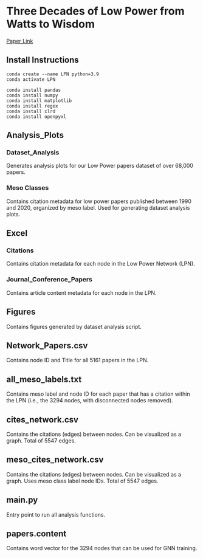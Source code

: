 # Three Decades of Low Power from Watts to Wisdom
[Paper Link](https://ieeexplore.ieee.org/document/10418914)

## Install Instructions

```
conda create --name LPN python=3.9
conda activate LPN
```

```
conda install pandas
conda install numpy
conda install matplotlib
conda install regex
conda install xlrd
conda install openpyxl
```

## Analysis_Plots
### Dataset_Analysis

Generates analysis plots for our Low Power papers dataset of over 68,000 papers. 

### Meso Classes
Contains citation metadata for low power papers published between 1990 and 2020, organized by meso label. Used for generating dataset analysis plots.

## Excel
### Citations
Contains citation metadata for each node in the Low Power Network (LPN).

### Journal_Conference_Papers
Contains article content metadata for each node in the LPN.

## Figures
Contains figures generated by dataset analysis script.

## Network_Papers.csv
Contains node ID and Title for all 5161 papers in the LPN.

## all_meso_labels.txt
Contains meso label and node ID for each paper that has a citation within the LPN (i.e., the 3294 nodes, with disconnected nodes removed).

## cites_network.csv
Contains the citations (edges) between nodes. Can be visualized as a graph. Total of 5547 edges.

## meso_cites_network.csv
Contains the citations (edges) between nodes. Can be visualized as a graph. Uses meso class label node IDs. Total of 5547 edges.

## main.py
Entry point to run all analysis functions.

## papers.content
Contains word vector for the 3294 nodes that can be used for GNN training.

